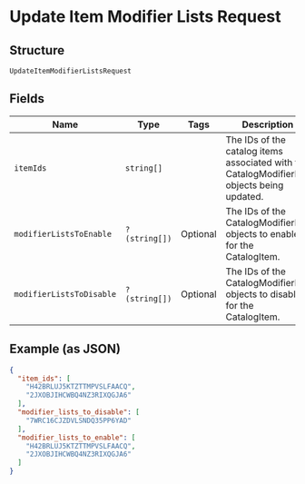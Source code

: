 
# Update Item Modifier Lists Request

## Structure

`UpdateItemModifierListsRequest`

## Fields

| Name | Type | Tags | Description | Getter | Setter |
|  --- | --- | --- | --- | --- | --- |
| `itemIds` | `string[]` |  | The IDs of the catalog items associated with the CatalogModifierList objects being updated. | getItemIds(): array | setItemIds(array itemIds): void |
| `modifierListsToEnable` | `?(string[])` | Optional | The IDs of the CatalogModifierList objects to enable for the CatalogItem. | getModifierListsToEnable(): ?array | setModifierListsToEnable(?array modifierListsToEnable): void |
| `modifierListsToDisable` | `?(string[])` | Optional | The IDs of the CatalogModifierList objects to disable for the CatalogItem. | getModifierListsToDisable(): ?array | setModifierListsToDisable(?array modifierListsToDisable): void |

## Example (as JSON)

```json
{
  "item_ids": [
    "H42BRLUJ5KTZTTMPVSLFAACQ",
    "2JXOBJIHCWBQ4NZ3RIXQGJA6"
  ],
  "modifier_lists_to_disable": [
    "7WRC16CJZDVLSNDQ35PP6YAD"
  ],
  "modifier_lists_to_enable": [
    "H42BRLUJ5KTZTTMPVSLFAACQ",
    "2JXOBJIHCWBQ4NZ3RIXQGJA6"
  ]
}
```

